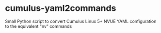 # cumulus-yaml2commands
Small Python script to convert Cumulus Linux 5+ NVUE YAML configuration to the equivalent "nv" commands
